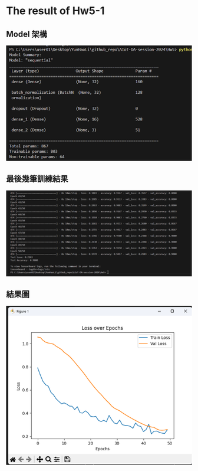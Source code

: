 # The result of Hw5-1
## Model 架構
![alt text](./pics/image.png)

## 最後幾筆訓練結果
![alt text](./pics/image-1.png)

## 結果圖
![alt text](./pics/image-2.png)